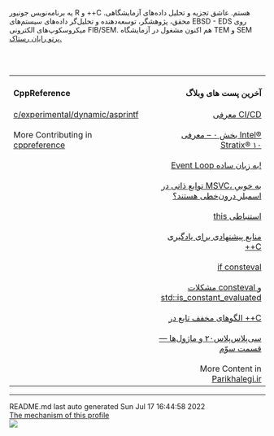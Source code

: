 یه برنامه‌نویس جونیور R و ++C هستم.
عاشق تجزیه و‌ تحلیل داده‌های آزمایشگاهی.
محقق، پژوهشگر، توسعه‌دهنده و تحلیل‌گر داده‌های سیستم‌های EBSD - EDS روی میکروسکوپ‌های الکترونی FIB/SEM.
هم اکنون مشغول در آزمایشگاه TEM و SEM [پرتو رایان رستاک.](https://partowrayan.com/)
<br>
<div align="center"><table><tr><td align="left" valign="top" width="33%"><h4>CppReference</h4>
<a href="https://en.cppreference.com/w/c/experimental/dynamic/asprintf">c/experimental/dynamic/asprintf</a><br><br>
More Contributing in <a href="https://en.cppreference.com/mwiki/index.php?limit=50&tagfilter=&title=Special%3AContributions&contribs=user&target=Parisakhaleghi&namespace=&year=&month=-1">cppreference</a></td><br> <br>
<td align="right" valign="top" width="33%"><h4>آخرین پست های وبلاگ</h4>
<a href="https://parikhaleghi.ir/2022/07/07/ci-cd/">معرفی CI/CD</a><br><br>
<a href="https://parikhaleghi.ir/2022/05/30/0-intel-stratix-10/">بخش ۰ – معرفی Intel® Stratix® ۱۰</a><br><br>
<a href="https://parikhaleghi.ir/2022/05/16/basic-event-loop/">Event Loop به زبان ساده!</a><br><br>
<a href="https://parikhaleghi.ir/2022/04/12/intrinsics/">توابع ذاتی در MSVC، به خوبیِ اسمبلر درون‌خطی هستند؟</a><br><br>
<a href="https://parikhaleghi.ir/2022/04/06/deducing-this/">this استنباطی</a><br><br>
<a href="https://parikhaleghi.ir/2022/03/13/cc-resources/">منابع پیشنهادی برای یادگیری ++C</a><br><br>
<a href="https://parikhaleghi.ir/2022/02/25/if-consteval/">if consteval</a><br><br>
<a href="https://parikhaleghi.ir/2022/02/21/cc-consteval/">مشکلات consteval و std::is_constant_evaluated</a><br><br>
<a href="https://parikhaleghi.ir/2022/02/20/cc-abbreviated-function-templates/">الگوهای مخفف تابع در ++C</a><br><br>
<a href="https://parikhaleghi.ir/2022/02/15/cc-modules-part-3/">سی‌پلاس‌پلاس۲۰ و ماژول‌ها — قسمت سوّم</a><br><br>
More Content in <a href="https://parikhaleghi.ir">Parikhalegi.ir</a></td></tr></table></div><hr>
<div align="left">
README.md last auto generated Sun Jul 17 16:44:58 2022
<br>
<a href="https://parikhaleghi.ir" target="_blank">The mechanism of this profile</a>
</div>
<div align="left">
<a href="https://github.com/Mehranalam/PariKhaleghi/actions/workflows/cron.yml"><img src="https://github.com/Mehranalam/PariKhaleghi/actions/workflows/cron.yml/badge.svg"></a>
</div>
